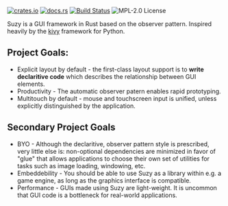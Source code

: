 
[![crates.io](https://img.shields.io/crates/v/suzy.svg)](https://crates.io/crates/suzy)
[![docs.rs](https://docs.rs/suzy/badge.svg)](https://docs.rs/suzy/)
[![Build Status](https://github.com/geeklint/suzy/workflows/Rust/badge.svg)](https://github.com/geeklint/suzy/actions)
![MPL-2.0 License](https://img.shields.io/crates/l/suzy?color=blueviolet)

Suzy is a GUI framework in Rust based on the observer pattern.
Inspired heavily by the [kivy](https://kivy.org/#home) framework for Python.

## Project Goals:
* Explicit layout by default - the first-class layout support is to **write
  declaritive code** which describes the relationship between GUI elements.
* Productivity - The automatic observer patern enables rapid prototyping.
* Multitouch by default - mouse and touchscreen input is unified, unless
  explicitly distinguished by the application.

## Secondary Project Goals
* BYO - Although the declaritive, observer pattern style is prescribed, very
  little else is: non-optional dependencies are minimized in favor of "glue"
  that allows applications to choose their own set of utilities for tasks
  such as image loading, windowing, etc.
* Embeddebility - You should be able to use Suzy as a library within
  e.g. a game engine, as long as the graphics interface is compatible.
* Performance - GUIs made using Suzy are light-weight.
  It is uncommon that GUI code is a bottleneck for real-world
  applications.
